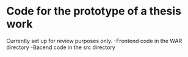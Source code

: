 # Code for the prototype of a thesis work

Currently set up for review purposes only.
-Frontend code in the WAR directory
-Bacend code in the src directory
